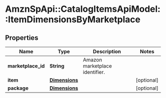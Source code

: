# AmznSpApi::CatalogItemsApiModel::ItemDimensionsByMarketplace

## Properties
Name | Type | Description | Notes
------------ | ------------- | ------------- | -------------
**marketplace_id** | **String** | Amazon marketplace identifier. | 
**item** | [**Dimensions**](Dimensions.md) |  | [optional] 
**package** | [**Dimensions**](Dimensions.md) |  | [optional] 

